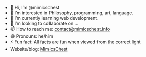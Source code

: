 - 👋 Hi, I’m @mimicschest
- 👀 I’m interested in Philosophy, programming, art, language.
- 🌱 I’m currently learning web development.
- 💞️ I’m looking to collaborate on ...
- 📫 How to reach me: contact@mimicschest.info
- 😄 Pronouns: he/him
- ⚡ Fun fact: All facts are fun when viewed from the correct light
- Website/blog: [MimicsChest](https://mimicschest.info)

<!---
mimicschest/mimicschest is a ✨ special ✨ repository because its `README.md` (this file) appears on your GitHub profile.
You can click the Preview link to take a look at your changes.
--->
